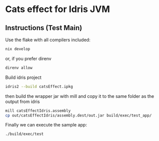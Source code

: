 # Cats effect for Idris JVM

## Instructions (Test Main)

Use the flake with all compilers included:

```bash
nix develop
```

or, if you prefer direnv

```bash
direnv allow
```

Build idris project

```bash
idris2 --build catsEffect.ipkg
```

then build the wrapper jar with mill and copy it to the same folder as the output from idris

```bash
mill catsEffectIdris.assembly
cp out/catsEffectIdris/assembly.dest/out.jar build/exec/test_app/
```

Finally we can execute the sample app:

```bash
./build/exec/test
```
